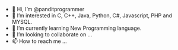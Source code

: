 - 👋 Hi, I’m @panditprogrammer
- 👀 I’m interested in C, C++, Java, Python, C#, Javascript, PHP and MYSQL.
- 🌱 I’m currently learning New Programming language.
- 💞️ I’m looking to collaborate on ...
- 📫 How to reach me ...

<!---
panditprogrammer/panditprogrammer is a ✨ special ✨ repository because its `README.md` (this file) appears on your GitHub profile.
You can click the Preview link to take a look at your changes.
--->
